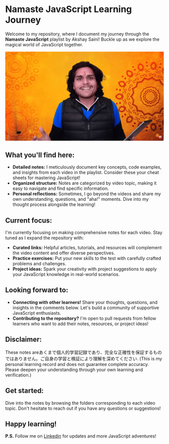 # Namaste JavaScript Learning Journey

Welcome to my repository, where I document my journey through the **Namaste JavaScript** playlist by Akshay Saini! Buckle up as we explore the magical world of JavaScript together.

![Namaste JavaScript](./Namaste%20JavaScript.png)

## What you'll find here:

- **Detailed notes:** I meticulously document key concepts, code examples, and insights from each video in the playlist. Consider these your cheat sheets for mastering JavaScript!
- **Organized structure:** Notes are categorized by video topic, making it easy to navigate and find specific information.
- **Personal reflections:** Sometimes, I go beyond the videos and share my own understanding, questions, and "aha!" moments. Dive into my thought process alongside the learning!

## Current focus:

I'm currently focusing on making comprehensive notes for each video. Stay tuned as I expand the repository with:

- **Curated links:** Helpful articles, tutorials, and resources will complement the video content and offer diverse perspectives.
- **Practice exercises:** Put your new skills to the test with carefully crafted problems and challenges.
- **Project ideas:** Spark your creativity with project suggestions to apply your JavaScript knowledge in real-world scenarios.

## Looking forward to:

- **Connecting with other learners!** Share your thoughts, questions, and insights in the comments below. Let's build a community of supportive JavaScript enthusiasts.
- **Contributing to the repository?** I'm open to pull requests from fellow learners who want to add their notes, resources, or project ideas!

## Disclaimer:

These notes areあくまで個人的学習記録であり、完全な正確性を保証するものではありません。ご自身の学習と検証により理解を深めてください. (This is my personal learning record and does not guarantee complete accuracy. Please deepen your understanding through your own learning and verification.)

## Get started:

Dive into the notes by browsing the folders corresponding to each video topic. Don't hesitate to reach out if you have any questions or suggestions!

## Happy learning!

**P.S.** Follow me on [Linkedin](https://www.linkedin.com/in/parshuram-bagade/) for updates and more JavaScript adventures!
